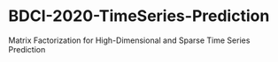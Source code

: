 # BDCI-2020-TimeSeries-Prediction
Matrix Factorization for High-Dimensional and Sparse Time Series Prediction
